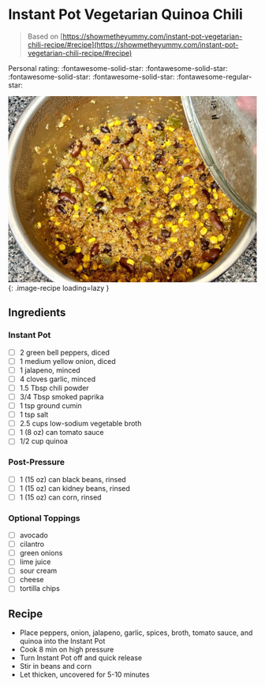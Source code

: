# Instant Pot Vegetarian Quinoa Chili

> Based on [https://showmetheyummy.com/instant-pot-vegetarian-chili-recipe/#recipe](https://showmetheyummy.com/instant-pot-vegetarian-chili-recipe/#recipe)

<!-- {cts} rating=4; (User can specify rating on scale of 1-5) -->

Personal rating: :fontawesome-solid-star: :fontawesome-solid-star: :fontawesome-solid-star: :fontawesome-solid-star: :fontawesome-regular-star:

<!-- {cte} -->

<!-- {cts} name_image=instant_pot_vegetarian_quinoa_chili.jpeg; (User can specify image name) -->

![instant_pot_vegetarian_quinoa_chili.jpeg](./instant_pot_vegetarian_quinoa_chili.jpeg){: .image-recipe loading=lazy }

<!-- {cte} -->

## Ingredients

### Instant Pot

- [ ] 2 green bell peppers, diced
- [ ] 1 medium yellow onion, diced
- [ ] 1 jalapeno, minced
- [ ] 4 cloves garlic, minced
- [ ] 1.5 Tbsp chili powder
- [ ] 3/4 Tbsp smoked paprika
- [ ] 1 tsp ground cumin
- [ ] 1 tsp salt
- [ ] 2.5 cups low-sodium vegetable broth
- [ ] 1 (8 oz) can tomato sauce
- [ ] 1/2 cup quinoa

### Post-Pressure

- [ ] 1 (15 oz) can black beans, rinsed
- [ ] 1 (15 oz) can kidney beans, rinsed
- [ ] 1 (15 oz) can corn, rinsed

### Optional Toppings

- [ ] avocado
- [ ] cilantro
- [ ] green onions
- [ ] lime juice
- [ ] sour cream
- [ ] cheese
- [ ] tortilla chips

## Recipe

- Place peppers, onion, jalapeno, garlic, spices, broth, tomato sauce, and quinoa into the Instant Pot
- Cook 8 min on high pressure
- Turn Instant Pot off and quick release
- Stir in beans and corn
- Let thicken, uncovered for 5-10 minutes
